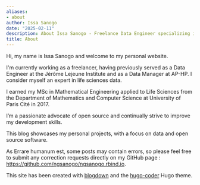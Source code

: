 ```yaml
---
aliases:
- about
author: Issa Sanogo
date: "2025-02-11"
description: About Issa Sanogo - Freelance Data Engineer specializing in life sciences data management and engineering
title: About
---
```


Hi, my name is Issa Sanogo and welcome to my personal website.

I'm currently working as a freelancer, having previously served as a Data Engineer at the Jérôme Lejeune Institute and as a Data Manager at AP-HP. I consider myself an expert in life sciences data.

I earned my MSc in Mathematical Engineering applied to Life Sciences from the Department of Mathematics and Computer Science at University of Paris Cité in 2017.

I’m a passionate advocate of open source and continually strive to improve my development skills.

This blog showcases my personal projects, with a focus on data and open source software.

As Errare humanum est, some posts may contain errors, so please feel free to submit any correction requests directly on my GitHub page : https://github.com/ngsanogo/ngsanogo.rbind.io.

This site has been created with [blogdown](https://bookdown.org/yihui/blogdown/) and the [hugo-coder](https://github.com/luizdepra/hugo-coder/) Hugo theme.
